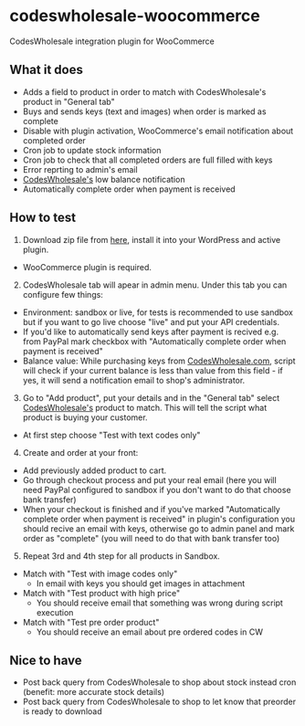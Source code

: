codeswholesale-woocommerce
==========================

CodesWholesale integration plugin for WooCommerce


What it does
------------
* Adds a field to product in order to match with CodesWholesale's product in "General tab" 
* Buys and sends keys (text and images) when order is marked as complete
* Disable with plugin activation, WooCommerce's email notification about completed order
* Cron job to update stock information
* Cron job to check that all completed orders are full filled with keys
* Error reprting to admin's email
* [CodesWholesale's](http://codeswholesale.com) low balance notification
* Automatically complete order when payment is received


How to test
----------
1. Download zip file from [here](http://codeswholesale.com/go/woocommerce-zip), install it into your WordPress and active plugin.
  - WooCommerce plugin is required.
  
2. CodesWholesale tab will apear in admin menu. Under this tab you can configure few things:
 - Environment: sandbox or live, for tests is recommended to use sandbox but if you want to go live choose "live" and put your API credentials.
 - If you'd like to automatically send keys after payment is recived e.g. from PayPal mark checkbox with "Automatically complete order when payment is received"
 - Balance value: While purchasing keys from [CodesWholesale.com](http://codeswholesale.com), script will check if your current balance is less than value from this field - if yes, it will send a notification email to shop's administrator.

3. Go to "Add product", put your details and in the "General tab" select [CodesWholesale's](http://codeswholesale.com) product to match. This will tell the script what product is buying your customer.
  - At first step choose "Test with text codes only"

4. Create and order at your front:
 - Add previously added product to cart.
 - Go through checkout process and put your real email (here you will need PayPal configured to sandbox if you don't want to do that choose bank transfer)
 - When your checkout is finished and if you've marked "Automatically complete order when payment is received" in plugin's configuration you should recive an email with keys, otherwise go to admin panel and mark order as "complete" (you will need to do that with bank transfer too)
 
5. Repeat 3rd and 4th step for all products in Sandbox.
  - Match with "Test with image codes only"
    - In email with keys you should get images in attachment
  - Match with "Test product with high price"
    - You should receive email that something was wrong during script execution 
  - Match with "Test pre order product"
    - You should receive an email about pre ordered codes in CW

Nice to have
------------
* Post back query from CodesWholesale to shop about stock instead cron (benefit: more accurate stock details)
* Post back query from CodesWholesale to shop to let know that preorder is ready to download
